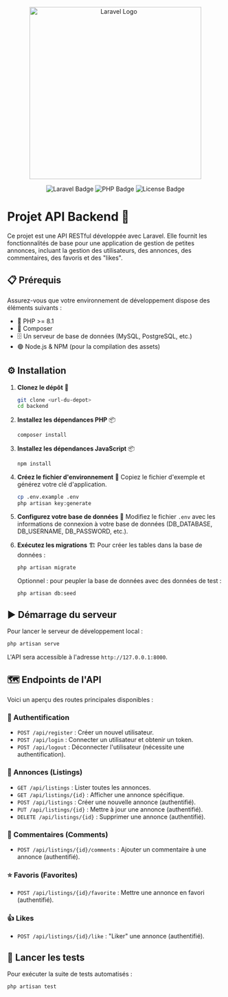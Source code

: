 <p align="center">
  <a href="https://laravel.com" target="_blank">
    <img src="https://raw.githubusercontent.com/laravel/art/master/logo-lockup/5%20SVG/2%20CMYK/1%20Full%20Color/laravel-logolockup-cmyk-red.svg" width="400" alt="Laravel Logo">
  </a>
</p>

<p align="center">
  <img src="https://img.shields.io/badge/Laravel-FF2D20?style=for-the-badge&logo=laravel&logoColor=white" alt="Laravel Badge"/>
  <img src="https://img.shields.io/badge/PHP-777BB4?style=for-the-badge&logo=php&logoColor=white" alt="PHP Badge"/>
  <img src="https://img.shields.io/badge/License-MIT-yellow.svg?style=for-the-badge" alt="License Badge"/>
</p>

# Projet API Backend 🚀

Ce projet est une API RESTful développée avec Laravel. Elle fournit les fonctionnalités de base pour une application de gestion de petites annonces, incluant la gestion des utilisateurs, des annonces, des commentaires, des favoris et des "likes".

## 📋 Prérequis

Assurez-vous que votre environnement de développement dispose des éléments suivants :

- 🐘 PHP >= 8.1
- 🎼 Composer
- 🗄️ Un serveur de base de données (MySQL, PostgreSQL, etc.)
- 🟢 Node.js & NPM (pour la compilation des assets)

## ⚙️ Installation

1.  **Clonez le dépôt** 📂
    ```bash
    git clone <url-du-depot>
    cd backend
    ```

2.  **Installez les dépendances PHP** 📦
    ```bash
    composer install
    ```

3.  **Installez les dépendances JavaScript** 📦
    ```bash
    npm install
    ```

4.  **Créez le fichier d'environnement** 🔑
    Copiez le fichier d'exemple et générez votre clé d'application.
    ```bash
    cp .env.example .env
    php artisan key:generate
    ```

5.  **Configurez votre base de données** 💾
    Modifiez le fichier `.env` avec les informations de connexion à votre base de données (DB_DATABASE, DB_USERNAME, DB_PASSWORD, etc.).

6.  **Exécutez les migrations** 🏗️
    Pour créer les tables dans la base de données :
    ```bash
    php artisan migrate
    ```
    Optionnel : pour peupler la base de données avec des données de test :
    ```bash
    php artisan db:seed
    ```

## ▶️ Démarrage du serveur

Pour lancer le serveur de développement local :

```bash
php artisan serve
```

L'API sera accessible à l'adresse `http://127.0.0.1:8000`.

## 🗺️ Endpoints de l'API

Voici un aperçu des routes principales disponibles :

### 👤 Authentification
- `POST /api/register` : Créer un nouvel utilisateur.
- `POST /api/login` : Connecter un utilisateur et obtenir un token.
- `POST /api/logout` : Déconnecter l'utilisateur (nécessite une authentification).

### 🏡 Annonces (Listings)
- `GET /api/listings` : Lister toutes les annonces.
- `GET /api/listings/{id}` : Afficher une annonce spécifique.
- `POST /api/listings` : Créer une nouvelle annonce (authentifié).
- `PUT /api/listings/{id}` : Mettre à jour une annonce (authentifié).
- `DELETE /api/listings/{id}` : Supprimer une annonce (authentifié).

### 💬 Commentaires (Comments)
- `POST /api/listings/{id}/comments` : Ajouter un commentaire à une annonce (authentifié).

### ⭐ Favoris (Favorites)
- `POST /api/listings/{id}/favorite` : Mettre une annonce en favori (authentifié).

### 👍 Likes
- `POST /api/listings/{id}/like` : "Liker" une annonce (authentifié).

## 🧪 Lancer les tests

Pour exécuter la suite de tests automatisés :

```bash
php artisan test
```
